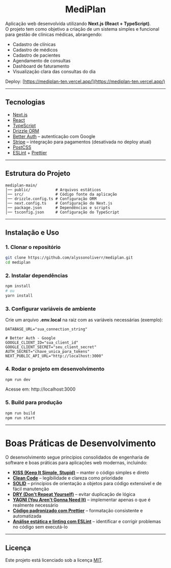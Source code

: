 <h1 align="center">MediPlan</h1>


Aplicação web desenvolvida utilizando **Next.js (React + TypeScript)**.  
O projeto tem como objetivo a criação de um sistema simples e funcional para gestão de clínicas médicas, abrangendo:

- Cadastro de clínicas  
- Cadastro de médicos 
- Cadastro de pacientes  
- Agendamento de consultas  
- Dashboard de faturamento  
- Visualização clara das consultas do dia

Deploy: [https://mediplan-ten.vercel.app/](https://mediplan-ten.vercel.app/)

---

## Tecnologias

- [Next.js](https://nextjs.org/)
- [React](https://react.dev/)
- [TypeScript](https://www.typescriptlang.org/)
- [Drizzle ORM](https://orm.drizzle.team/)
- [Better Auth](https://better-auth.com/) – autenticação com Google
- [Stripe](https://stripe.com/) – integração para pagamentos (desativada no deploy atual)
- [PostCSS](https://postcss.org/)
- [ESLint](https://eslint.org/) + [Prettier](https://prettier.io/)

---

## Estrutura do Projeto

```
mediplan-main/
│── public/           # Arquivos estáticos
│── src/              # Código fonte da aplicação
│── drizzle.config.ts # Configuração ORM
│── next.config.ts    # Configuração do Next.js
│── package.json      # Dependências e scripts
│── tsconfig.json     # Configuração do TypeScript
```

---

## Instalação e Uso

### 1. Clonar o repositório
```bash
git clone https://github.com/alyssonoliverr/mediplan.git
cd mediplan
```

### 2. Instalar dependências
```bash
npm install
# ou
yarn install
```

### 3. Configurar variáveis de ambiente
Crie um arquivo **.env.local** na raiz com as variáveis necessárias (exemplo):

```env
DATABASE_URL="sua_connection_string"

# Better Auth - Google
GOOGLE_CLIENT_ID="sua_client_id"
GOOGLE_CLIENT_SECRET="seu_client_secret"
AUTH_SECRET="chave_unica_para_tokens"
NEXT_PUBLIC_API_URL="http://localhost:3000"
```

### 4. Rodar o projeto em desenvolvimento
```bash
npm run dev
```
Acesse em: http://localhost:3000

### 5. Build para produção
```bash
npm run build
npm run start
```

---

# Boas Práticas de Desenvolvimento

O desenvolvimento segue princípios consolidados de engenharia de software e boas práticas para aplicações web modernas, incluindo:

- **[KISS (Keep It Simple, Stupid)](https://medium.com/@Masoncoding/understanding-the-kiss-principle-in-software-design-keep-it-simple-stupid-6f5fcd8913f3)** – manter o código simples e direto  
- **[Clean Code](https://blog.codacy.com/what-is-clean-code)** – legibilidade e clareza como prioridade  
- **[SOLID](https://www.digitalocean.com/community/conceptual-articles/s-o-l-i-d-the-first-five-principles-of-object-oriented-design)** – princípios de orientação a objetos para código extensível e de fácil manutenção  
- **[DRY (Don't Repeat Yourself)](https://www.getdbt.com/blog/dry-principles)** – evitar duplicação de lógica  
- **[YAGNI (You Aren't Gonna Need It)](https://martinfowler.com/bliki/Yagni.html)** – implementar apenas o que é realmente necessário  
- **[Código padronizado com Prettier](https://prettier.io/)** – formatação consistente e automatizada  
- **[Análise estática e linting com ESLint](https://medium.com/@fokusman/how-linting-and-eslint-improve-code-quality-fa83d2469efe)** – identificar e corrigir problemas no código sem executá-lo

---

## Licença

Este projeto está licenciado sob a licença [MIT](./LICENSE).

